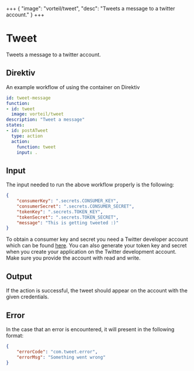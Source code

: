 +++
{
  "image": "vorteil/tweet",
  "desc": "Tweets a message to a twitter account."
}
+++

# Tweet

Tweets a message to a twitter account.

## Direktiv

An example workflow of using the container on Direktiv

```yaml
id: tweet-message
function: 
- id: tweet
  image: vorteil/tweet
description: "Tweet a message"
states:
- id: postATweet
  type: action
  action:
    function: tweet
    input: .
```

## Input
The input needed to run the above workflow properly is the following:

```json
{
    "consumerKey": ".secrets.CONSUMER_KEY",
    "consumerSecret": ".secrets.CONSUMER_SECRET",
    "tokenKey": ".secrets.TOKEN_KEY",
    "tokenSecret": ".secrets.TOKEN_SECRET",
    "message": "This is getting tweeted :)"
}
```

To obtain a consumer key and secret you need a Twitter developer account which can be found [here](https://developer.twitter.com/en/portal/dashboard). You can also generate your token key and secret when you create your application on the Twitter development account. Make sure you provide the account with read and write.


## Output

If the action is successful, the tweet should appear on the account with the given credentials.

## Error

In the case that an error is encountered, it will present in the following format:

```json
{
    "errorCode": "com.tweet.error",
    "errorMsg": "Something went wrong"
}
```